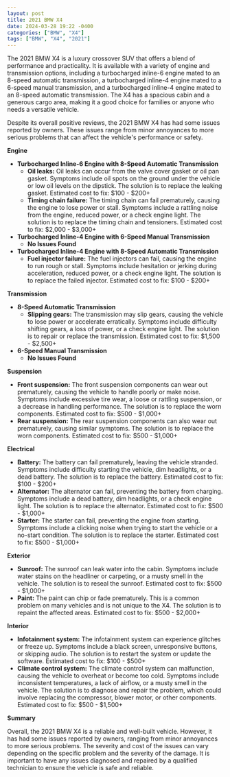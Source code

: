 ```yaml
---
layout: post
title: 2021 BMW X4
date: 2024-03-28 19:22 -0400
categories: ["BMW", "X4"]
tags: ["BMW", "X4", "2021"]
---
```

The 2021 BMW X4 is a luxury crossover SUV that offers a blend of performance and practicality. It is available with a variety of engine and transmission options, including a turbocharged inline-6 engine mated to an 8-speed automatic transmission, a turbocharged inline-4 engine mated to a 6-speed manual transmission, and a turbocharged inline-4 engine mated to an 8-speed automatic transmission. The X4 has a spacious cabin and a generous cargo area, making it a good choice for families or anyone who needs a versatile vehicle.

Despite its overall positive reviews, the 2021 BMW X4 has had some issues reported by owners. These issues range from minor annoyances to more serious problems that can affect the vehicle's performance or safety.

**Engine**
* **Turbocharged Inline-6 Engine with 8-Speed Automatic Transmission**
    * **Oil leaks:** Oil leaks can occur from the valve cover gasket or oil pan gasket. Symptoms include oil spots on the ground under the vehicle or low oil levels on the dipstick. The solution is to replace the leaking gasket. Estimated cost to fix: $100 - $200+
    * **Timing chain failure:** The timing chain can fail prematurely, causing the engine to lose power or stall. Symptoms include a rattling noise from the engine, reduced power, or a check engine light. The solution is to replace the timing chain and tensioners. Estimated cost to fix: $2,000 - $3,000+
* **Turbocharged Inline-4 Engine with 6-Speed Manual Transmission**
    * **No Issues Found**
* **Turbocharged Inline-4 Engine with 8-Speed Automatic Transmission**
    * **Fuel injector failure:** The fuel injectors can fail, causing the engine to run rough or stall. Symptoms include hesitation or jerking during acceleration, reduced power, or a check engine light. The solution is to replace the failed injector. Estimated cost to fix: $100 - $200+

**Transmission**
* **8-Speed Automatic Transmission**
    * **Slipping gears:** The transmission may slip gears, causing the vehicle to lose power or accelerate erratically. Symptoms include difficulty shifting gears, a loss of power, or a check engine light. The solution is to repair or replace the transmission. Estimated cost to fix: $1,500 - $2,500+
* **6-Speed Manual Transmission**
    * **No Issues Found**

**Suspension**
* **Front suspension:** The front suspension components can wear out prematurely, causing the vehicle to handle poorly or make noise. Symptoms include excessive tire wear, a loose or rattling suspension, or a decrease in handling performance. The solution is to replace the worn components. Estimated cost to fix: $500 - $1,000+
* **Rear suspension:** The rear suspension components can also wear out prematurely, causing similar symptoms. The solution is to replace the worn components. Estimated cost to fix: $500 - $1,000+

**Electrical**
* **Battery:** The battery can fail prematurely, leaving the vehicle stranded. Symptoms include difficulty starting the vehicle, dim headlights, or a dead battery. The solution is to replace the battery. Estimated cost to fix: $100 - $200+
* **Alternator:** The alternator can fail, preventing the battery from charging. Symptoms include a dead battery, dim headlights, or a check engine light. The solution is to replace the alternator. Estimated cost to fix: $500 - $1,000+
* **Starter:** The starter can fail, preventing the engine from starting. Symptoms include a clicking noise when trying to start the vehicle or a no-start condition. The solution is to replace the starter. Estimated cost to fix: $500 - $1,000+

**Exterior**
* **Sunroof:** The sunroof can leak water into the cabin. Symptoms include water stains on the headliner or carpeting, or a musty smell in the vehicle. The solution is to reseal the sunroof. Estimated cost to fix: $500 - $1,000+
* **Paint:** The paint can chip or fade prematurely. This is a common problem on many vehicles and is not unique to the X4. The solution is to repaint the affected areas. Estimated cost to fix: $500 - $2,000+

**Interior**
* **Infotainment system:** The infotainment system can experience glitches or freeze up. Symptoms include a black screen, unresponsive buttons, or skipping audio. The solution is to restart the system or update the software. Estimated cost to fix: $100 - $500+
* **Climate control system:** The climate control system can malfunction, causing the vehicle to overheat or become too cold. Symptoms include inconsistent temperatures, a lack of airflow, or a musty smell in the vehicle. The solution is to diagnose and repair the problem, which could involve replacing the compressor, blower motor, or other components. Estimated cost to fix: $500 - $1,500+

**Summary**

Overall, the 2021 BMW X4 is a reliable and well-built vehicle. However, it has had some issues reported by owners, ranging from minor annoyances to more serious problems. The severity and cost of the issues can vary depending on the specific problem and the severity of the damage. It is important to have any issues diagnosed and repaired by a qualified technician to ensure the vehicle is safe and reliable.
